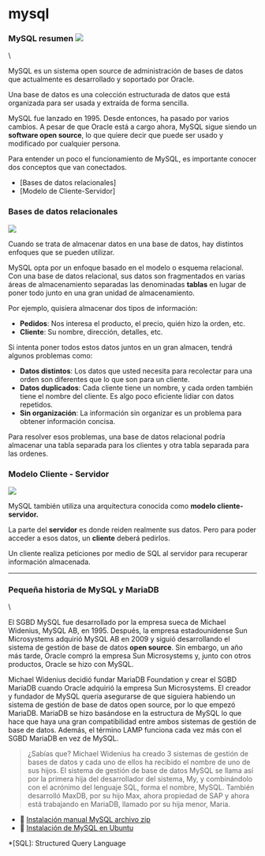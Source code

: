 # mysql

### MySQL resumen ![](../../../assets/ico/MySQL\_Logo.ico)

\


MySQL es un sistema open source de administración de bases de datos que actualmente es desarrollado y soportado por Oracle.

Una base de datos es una colección estructurada de datos que está organizada para ser usada y extraída de forma sencilla.

MySQL fue lanzado en 1995. Desde entonces, ha pasado por varios cambios. A pesar de que Oracle está a cargo ahora, MySQL sigue siendo un **software open source**, lo que quiere decir que puede ser usado y modificado por cualquier persona.

Para entender un poco el funcionamiento de MySQL, es importante conocer dos conceptos que van conectados.

* \[Bases de datos relacionales]
* \[Modelo de Cliente-Servidor]

### Bases de datos relacionales  

![](../../../assets/png/relationship\_database.png)

Cuando se trata de almacenar datos en una base de datos, hay distintos enfoques que se pueden utilizar.

MySQL opta por un enfoque basado en el modelo o esquema relacional. Con una base de datos relacional, sus datos son fragmentados en varias áreas de almacenamiento separadas las denominadas **tablas** en lugar de poner todo junto en una gran unidad de almacenamiento.

Por ejemplo, quisiera almacenar dos tipos de información:

* **Pedidos**: Nos interesa el producto, el precio, quién hizo la orden, etc.
* **Cliente**: Su nombre, dirección, detalles, etc.

Si intenta poner todos estos datos juntos en un gran almacen, tendrá algunos problemas como:

* **Datos distintos**: Los datos que usted necesita para recolectar para una orden son diferentes que lo que son para un cliente.
* **Datos duplicados**: Cada cliente tiene un nombre, y cada orden también tiene el nombre del cliente. Es algo poco eficiente lidiar con datos repetidos.
* **Sin organización**: La información sin organizar es un problema para obtener información concisa.

Para resolver esos problemas, una base de datos relacional podría almacenar una tabla separada para los clientes y otra tabla separada para las ordenes.

### Modelo Cliente - Servidor 

![](../../../assets/png/server\_client.png)

MySQL también utiliza una arquitectura conocida como **modelo cliente-servidor.**

La parte del **servidor** es donde reiden realmente sus datos. Pero para poder acceder a esos datos, un **cliente** deberá pedirlos.

Un cliente realiza peticiones por medio de SQL al servidor para recuperar información almacenada.

***

### Pequeña historia de MySQL y MariaDB 

\


El SGBD MySQL fue desarrollado por la empresa sueca de Michael Widenius, MySQL AB, en 1995. Después, la empresa estadounidense Sun Microsystems adquirió MySQL AB en 2009 y siguió desarrollando el sistema de gestión de base de datos **open source**. Sin embargo, un año más tarde, Oracle compró la empresa Sun Microsystems y, junto con otros productos, Oracle se hizo con MySQL.

Michael Widenius decidió fundar MariaDB Foundation y crear el SGBD MariaDB cuando Oracle adquirió la empresa Sun Microsystems. El creador y fundador de MySQL quería asegurarse de que siguiera habiendo un sistema de gestión de base de datos open source, por lo que empezó MariaDB. MariaDB se hizo basándose en la estructura de MySQL lo que hace que haya una gran compatibilidad entre ambos sistemas de gestión de base de datos. Además, el término LAMP funciona cada vez más con el SGBD MariaDB en vez de MySQL.

> ¿Sabías que? Michael Widenius ha creado 3 sistemas de gestión de bases de datos y cada uno de ellos ha recibido el nombre de uno de sus hijos. El sistema de gestión de base de datos MySQL se llama así por la primera hija del desarrollador del sistema, My, y combinándolo con el acrónimo del lenguaje SQL, forma el nombre, MySQL. También desarrolló MaxDB, por su hijo Max, ahora propiedad de SAP y ahora está trabajando en MariaDB, llamado por su hija menor, Maria.

* :link:    [Instalación manual MySQL archivo zip](install\_zip/)
* :link:    [Instalación de MySQL en Ubuntu](install\_in\_ubuntu/)

\*\[SQL]: Structured Query Language
